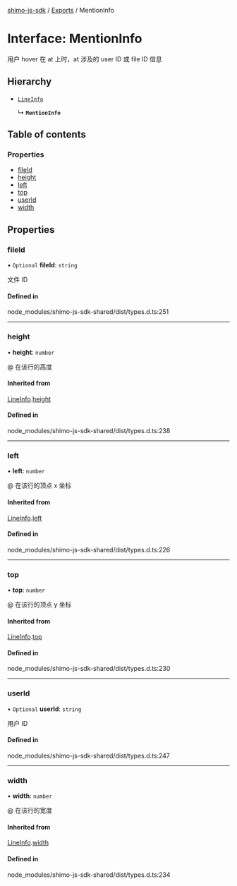 [shimo-js-sdk](../README.md) / [Exports](../modules.md) / MentionInfo

# Interface: MentionInfo

用户 hover 在 at 上时，at 涉及的 user ID 或 file ID 信息

## Hierarchy

- [`LineInfo`](LineInfo.md)

  ↳ **`MentionInfo`**

## Table of contents

### Properties

- [fileId](MentionInfo.md#fileid)
- [height](MentionInfo.md#height)
- [left](MentionInfo.md#left)
- [top](MentionInfo.md#top)
- [userId](MentionInfo.md#userid)
- [width](MentionInfo.md#width)

## Properties

### fileId

• `Optional` **fileId**: `string`

文件 ID

#### Defined in

node_modules/shimo-js-sdk-shared/dist/types.d.ts:251

___

### height

• **height**: `number`

@ 在该行的高度

#### Inherited from

[LineInfo](LineInfo.md).[height](LineInfo.md#height)

#### Defined in

node_modules/shimo-js-sdk-shared/dist/types.d.ts:238

___

### left

• **left**: `number`

@ 在该行的顶点 x 坐标

#### Inherited from

[LineInfo](LineInfo.md).[left](LineInfo.md#left)

#### Defined in

node_modules/shimo-js-sdk-shared/dist/types.d.ts:226

___

### top

• **top**: `number`

@ 在该行的顶点 y 坐标

#### Inherited from

[LineInfo](LineInfo.md).[top](LineInfo.md#top)

#### Defined in

node_modules/shimo-js-sdk-shared/dist/types.d.ts:230

___

### userId

• `Optional` **userId**: `string`

用户 ID

#### Defined in

node_modules/shimo-js-sdk-shared/dist/types.d.ts:247

___

### width

• **width**: `number`

@ 在该行的宽度

#### Inherited from

[LineInfo](LineInfo.md).[width](LineInfo.md#width)

#### Defined in

node_modules/shimo-js-sdk-shared/dist/types.d.ts:234
